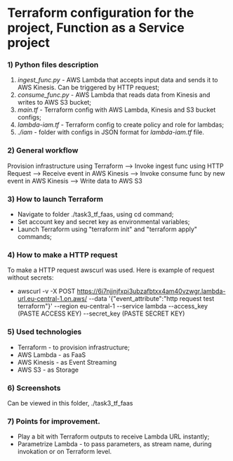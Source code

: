 # Terraform configuration for the project, Function as a Service project

### 1) Python files description

1. *ingest_func.py* - AWS Lambda that accepts input data and sends it to AWS Kinesis. Can be triggered by HTTP request;
2. *consume_func.py* - AWS Lambda that reads data from Kinesis and writes to AWS S3 bucket;
3. *main.tf* - Terraform config with AWS Lambda, Kinesis and S3 bucket configs;
4. *lambda-iam.tf* - Terraform config to create policy and role for lambdas;
5. *./iam* - folder with configs in JSON format for *lambda-iam.tf* file.

### 2) General workflow

Provision infrastructure using Terraform --> Invoke ingest func using HTTP Request --> Receive event in AWS Kinesis --> Invoke consume func by new event in AWS Kinesis --> Write data to AWS S3

### 3) How to launch Terraform

- Navigate to folder ./task3_tf_faas, using cd command;
- Set account key and secret key as environmental variables;
- Launch Terraform using "terraform init" and "terraform apply" commands;

### 4) How to make a HTTP request

To make a HTTP request awscurl was used. Here is example of request without secrets:
- awscurl -v -X POST https://6i7njjnjfxpi3ubzafbtxx4am40vzwgr.lambda-url.eu-central-1.on.aws/ --data '{"event_attribute":"http request test terraform"}' --region eu-central-1 --service lambda --access_key (PASTE ACCESS KEY) --secret_key (PASTE SECRET KEY)

### 5) Used technologies

- Terraform - to provision infrastructure;
- AWS Lambda - as FaaS
- AWS Kinesis - as Event Streaming
- AWS S3 - as Storage

### 6) Screenshots

Can be viewed in this folder, ./task3_tf_faas

### 7) Points for improvement.

- Play a bit with Terraform outputs to receive Lambda URL instantly;
- Parametrize Lambda - to pass parameters, as stream name, during invokation or on Terraform level.